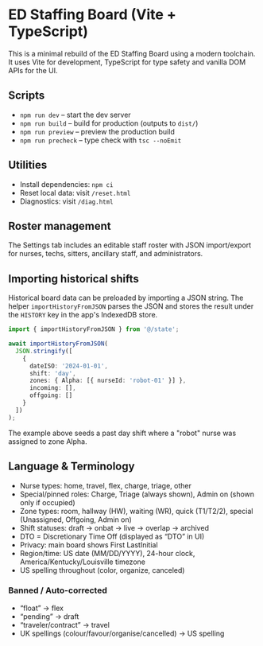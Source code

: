 # ED Staffing Board (Vite + TypeScript)

This is a minimal rebuild of the ED Staffing Board using a modern toolchain.
It uses Vite for development, TypeScript for type safety and vanilla DOM APIs
for the UI.

## Scripts

- `npm run dev` – start the dev server
- `npm run build` – build for production (outputs to `dist/`)
- `npm run preview` – preview the production build
- `npm run precheck` – type check with `tsc --noEmit`

## Utilities

- Install dependencies: `npm ci`
- Reset local data: visit `/reset.html`
- Diagnostics: visit `/diag.html`

## Roster management

The Settings tab includes an editable staff roster with JSON import/export for nurses, techs, sitters, ancillary staff, and administrators.

## Importing historical shifts

Historical board data can be preloaded by importing a JSON string.  The helper
`importHistoryFromJSON` parses the JSON and stores the result under the
`HISTORY` key in the app's IndexedDB store.

```ts
import { importHistoryFromJSON } from '@/state';

await importHistoryFromJSON(
  JSON.stringify([
    {
      dateISO: '2024-01-01',
      shift: 'day',
      zones: { Alpha: [{ nurseId: 'robot-01' }] },
      incoming: [],
      offgoing: []
    }
  ])
);
```

The example above seeds a past day shift where a "robot" nurse was assigned to
zone Alpha.

## Language & Terminology

- Nurse types: home, travel, flex, charge, triage, other
- Special/pinned roles: Charge, Triage (always shown), Admin on (shown only if occupied)
- Zone types: room, hallway (HW), waiting (WR), quick (T1/T2/2), special (Unassigned, Offgoing, Admin on)
- Shift statuses: draft → onbat → live → overlap → archived
- DTO = Discretionary Time Off (displayed as “DTO” in UI)
- Privacy: main board shows First LastInitial
- Region/time: US date (MM/DD/YYYY), 24-hour clock, America/Kentucky/Louisville timezone
- US spelling throughout (color, organize, canceled)

### Banned / Auto-corrected
- “float” → flex
- “pending” → draft
- “traveler/contract” → travel
- UK spellings (colour/favour/organise/cancelled) → US spelling
